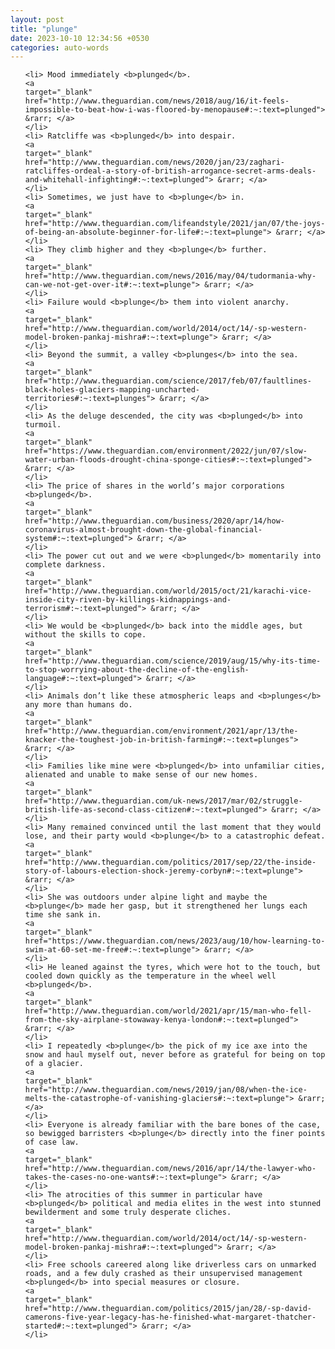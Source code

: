 ```yaml
---
layout: post
title: "plunge"
date: 2023-10-10 12:34:56 +0530
categories: auto-words
---
```

<ol>

    <li> Mood immediately <b>plunged</b>.
    <a 
    target="_blank" 
    href="http://www.theguardian.com/news/2018/aug/16/it-feels-impossible-to-beat-how-i-was-floored-by-menopause#:~:text=plunged"> &rarr; </a>
    </li>
    <li> Ratcliffe was <b>plunged</b> into despair.
    <a 
    target="_blank" 
    href="http://www.theguardian.com/news/2020/jan/23/zaghari-ratcliffes-ordeal-a-story-of-british-arrogance-secret-arms-deals-and-whitehall-infighting#:~:text=plunged"> &rarr; </a>
    </li>
    <li> Sometimes, we just have to <b>plunge</b> in.
    <a 
    target="_blank" 
    href="http://www.theguardian.com/lifeandstyle/2021/jan/07/the-joys-of-being-an-absolute-beginner-for-life#:~:text=plunge"> &rarr; </a>
    </li>
    <li> They climb higher and they <b>plunge</b> further.
    <a 
    target="_blank" 
    href="http://www.theguardian.com/news/2016/may/04/tudormania-why-can-we-not-get-over-it#:~:text=plunge"> &rarr; </a>
    </li>
    <li> Failure would <b>plunge</b> them into violent anarchy.
    <a 
    target="_blank" 
    href="http://www.theguardian.com/world/2014/oct/14/-sp-western-model-broken-pankaj-mishra#:~:text=plunge"> &rarr; </a>
    </li>
    <li> Beyond the summit, a valley <b>plunges</b> into the sea.
    <a 
    target="_blank" 
    href="http://www.theguardian.com/science/2017/feb/07/faultlines-black-holes-glaciers-mapping-uncharted-territories#:~:text=plunges"> &rarr; </a>
    </li>
    <li> As the deluge descended, the city was <b>plunged</b> into turmoil.
    <a 
    target="_blank" 
    href="https://www.theguardian.com/environment/2022/jun/07/slow-water-urban-floods-drought-china-sponge-cities#:~:text=plunged"> &rarr; </a>
    </li>
    <li> The price of shares in the world’s major corporations <b>plunged</b>.
    <a 
    target="_blank" 
    href="http://www.theguardian.com/business/2020/apr/14/how-coronavirus-almost-brought-down-the-global-financial-system#:~:text=plunged"> &rarr; </a>
    </li>
    <li> The power cut out and we were <b>plunged</b> momentarily into complete darkness.
    <a 
    target="_blank" 
    href="http://www.theguardian.com/world/2015/oct/21/karachi-vice-inside-city-riven-by-killings-kidnappings-and-terrorism#:~:text=plunged"> &rarr; </a>
    </li>
    <li> We would be <b>plunged</b> back into the middle ages, but without the skills to cope.
    <a 
    target="_blank" 
    href="http://www.theguardian.com/science/2019/aug/15/why-its-time-to-stop-worrying-about-the-decline-of-the-english-language#:~:text=plunged"> &rarr; </a>
    </li>
    <li> Animals don’t like these atmospheric leaps and <b>plunges</b> any more than humans do.
    <a 
    target="_blank" 
    href="http://www.theguardian.com/environment/2021/apr/13/the-knacker-the-toughest-job-in-british-farming#:~:text=plunges"> &rarr; </a>
    </li>
    <li> Families like mine were <b>plunged</b> into unfamiliar cities, alienated and unable to make sense of our new homes.
    <a 
    target="_blank" 
    href="http://www.theguardian.com/uk-news/2017/mar/02/struggle-british-life-as-second-class-citizen#:~:text=plunged"> &rarr; </a>
    </li>
    <li> Many remained convinced until the last moment that they would lose, and their party would <b>plunge</b> to a catastrophic defeat.
    <a 
    target="_blank" 
    href="http://www.theguardian.com/politics/2017/sep/22/the-inside-story-of-labours-election-shock-jeremy-corbyn#:~:text=plunge"> &rarr; </a>
    </li>
    <li> She was outdoors under alpine light and maybe the <b>plunge</b> made her gasp, but it strengthened her lungs each time she sank in.
    <a 
    target="_blank" 
    href="https://www.theguardian.com/news/2023/aug/10/how-learning-to-swim-at-60-set-me-free#:~:text=plunge"> &rarr; </a>
    </li>
    <li> He leaned against the tyres, which were hot to the touch, but cooled down quickly as the temperature in the wheel well <b>plunged</b>.
    <a 
    target="_blank" 
    href="http://www.theguardian.com/world/2021/apr/15/man-who-fell-from-the-sky-airplane-stowaway-kenya-london#:~:text=plunged"> &rarr; </a>
    </li>
    <li> I repeatedly <b>plunge</b> the pick of my ice axe into the snow and haul myself out, never before as grateful for being on top of a glacier.
    <a 
    target="_blank" 
    href="http://www.theguardian.com/news/2019/jan/08/when-the-ice-melts-the-catastrophe-of-vanishing-glaciers#:~:text=plunge"> &rarr; </a>
    </li>
    <li> Everyone is already familiar with the bare bones of the case, so bewigged barristers <b>plunge</b> directly into the finer points of case law.
    <a 
    target="_blank" 
    href="http://www.theguardian.com/news/2016/apr/14/the-lawyer-who-takes-the-cases-no-one-wants#:~:text=plunge"> &rarr; </a>
    </li>
    <li> The atrocities of this summer in particular have <b>plunged</b> political and media elites in the west into stunned bewilderment and some truly desperate cliches.
    <a 
    target="_blank" 
    href="http://www.theguardian.com/world/2014/oct/14/-sp-western-model-broken-pankaj-mishra#:~:text=plunged"> &rarr; </a>
    </li>
    <li> Free schools careered along like driverless cars on unmarked roads, and a few duly crashed as their unsupervised management <b>plunged</b> into special measures or closure.
    <a 
    target="_blank" 
    href="http://www.theguardian.com/politics/2015/jan/28/-sp-david-camerons-five-year-legacy-has-he-finished-what-margaret-thatcher-started#:~:text=plunged"> &rarr; </a>
    </li>